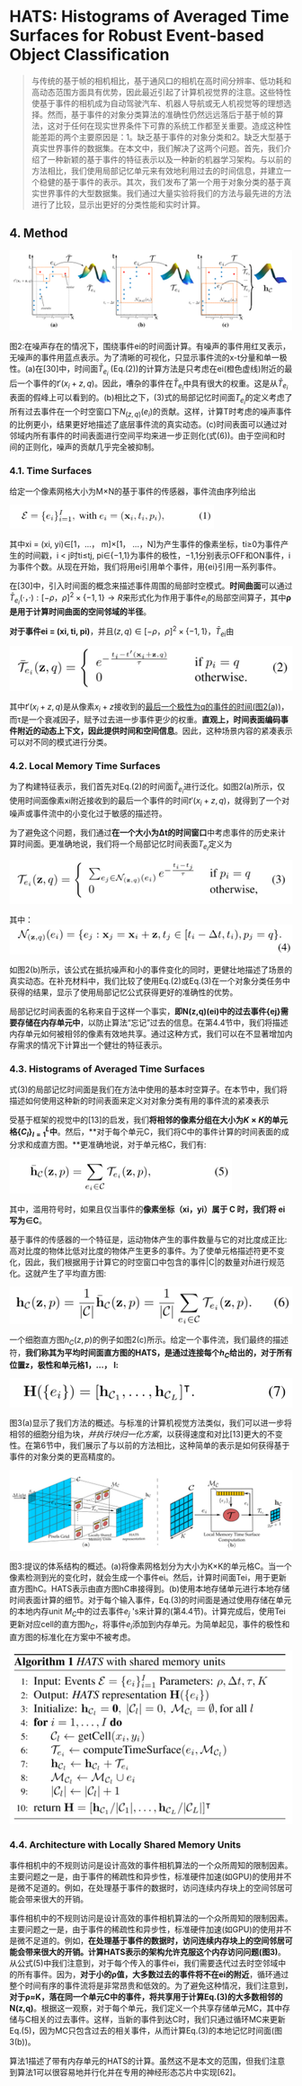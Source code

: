 # HATS: Histograms of Averaged Time Surfaces for Robust Event-based Object Classification

> 与传统的基于帧的相机相比，基于通风口的相机在高时间分辨率、低功耗和高动态范围方面具有优势，因此最近引起了计算机视觉界的注意。这些特性使基于事件的相机成为自动驾驶汽车、机器人导航或无人机视觉等的理想选择。然而，基于事件的对象分类算法的准确性仍然远远落后于基于帧的算法，这对于任何在现实世界条件下可靠的系统工作都至关重要。造成这种性能差距的两个主要原因是：1。缺乏基于事件的对象分类和2。缺乏大型基于真实世界事件的数据集。在本文中，我们解决了这两个问题。首先，我们介绍了一种新颖的基于事件的特征表示以及一种新的机器学习架构。与以前的方法相比，我们使用局部记忆单元来有效地利用过去的时间信息，并建立一个稳健的基于事件的表示。其次，我们发布了第一个用于对象分类的基于真实世界事件的大型数据集。我们通过大量实验将我们的方法与最先进的方法进行了比较，显示出更好的分类性能和实时计算。

## 4. Method

<img src="2018_CVPR_HATS.assets/image-20231230172354344.png" alt="image-20231230172354344" style="zoom:80%;" />

图2:在噪声存在的情况下，围绕事件ei的时间面计算。有噪声的事件用红叉表示，无噪声的事件用蓝点表示。为了清晰的可视化，只显示事件流的x-t分量和单一极性。(a)在[30]中，时间面$\bar T_{e_i}$ (Eq.(2))的计算方法是只考虑在ei(橙色虚线)附近的最后一个事件的$t ' (x_i +z, q)$。因此，嘈杂的事件在$\bar T_{e_i}$中具有很大的权重。这是从$\bar T_{e_i}$表面的假峰上可以看到的。(b)相比之下，(3)式的局部记忆时间面$T_{e_i}$的定义考虑了所有过去事件在一个时空窗口下$N_{(z,q)}(e_i)$的贡献。这样，计算T时考虑的噪声事件的比例更小，结果更好地描述了底层事件流的真实动态。(c)时间表面可以通过对邻域内所有事件的时间表面进行空间平均来进一步正则化(式(6))。由于空间和时间的正则化，噪声的贡献几乎完全被抑制。

### 4.1. Time Surfaces

给定一个像素网格大小为M×N的基于事件的传感器，事件流由序列给出

<img src="2018_CVPR_HATS.assets/image-20231230171005247.png" alt="image-20231230171005247" style="zoom: 67%;" />

其中xi = (xi, yi)∈[1，…， m]×[1， ...，N]为产生事件的像素坐标，ti≥0为事件产生的时间戳，i < j时ti≤tj, pi∈{−1,1}为事件的极性，−1,1分别表示OFF和ON事件，i为事件个数。从现在开始，我们将用ei引用单个事件，用{ei}引用一系列事件。

在[30]中，引入时间面的概念来描述事件周围的局部时空模式。**时间曲面**可以通过$\bar T_{e_i}(·，·):[−ρ， ρ]^2 ×\{−1,1\}→R$来形式化为作用于事件$e_i$的局部空间算子，其中**ρ是用于计算时间曲面的空间邻域的半径**。

**对于事件ei = (xi, ti, pi)**，并且$(z, q)∈[−ρ， ρ]^2 ×\{−1,1\}$，$\bar T_{ei}$由

<img src="2018_CVPR_HATS.assets/image-20231230171829446.png" alt="image-20231230171829446" style="zoom: 50%;" />

其中$t ' (x_i + z, q)$是从像素$x_i + z$接收到的<u>最后一个极性为q的事件的时间(图2(a))</u>，而τ是一个衰减因子，赋予过去进一步事件更少的权重。**直观上，时间表面编码事件附近的动态上下文，因此提供时间和空间信息**。因此，这种场景内容的紧凑表示可以对不同的模式进行分类。

### 4.2. Local Memory Time Surfaces

为了构建特征表示，我们首先对Eq.(2)的时间面$\bar T_{e_i}$进行泛化。如图2(a)所示，仅使用时间面像素xi附近接收到的最后一个事件的时间$t ' (x_i + z, q)$，就得到了一个对噪声或事件流中的小变化过于敏感的描述符。

为了避免这个问题，我们通过**在一个大小为∆t的时间窗口**中考虑事件的历史来计算时间面。更准确地说，我们将一个局部记忆时间表面$T_{e_i}$定义为

<img src="2018_CVPR_HATS.assets/image-20231230195933815.png" alt="image-20231230195933815" style="zoom:50%;" />

其中：<img src="2018_CVPR_HATS.assets/image-20231230200327593.png" alt="image-20231230200327593" style="zoom: 67%;" />

如图2(b)所示，该公式在抵抗噪声和小的事件变化的同时，更健壮地描述了场景的真实动态。在补充材料中，我们比较了使用Eq.(2)或Eq.(3)在一个对象分类任务中获得的结果，显示了使用局部记忆公式获得更好的准确性的优势。

局部记忆时间表面的名称来自于这样一个事实，**即N(z,q)(ei)中的过去事件{ej}需要存储在内存单元中**，以防止算法“忘记”过去的信息。在第4.4节中，我们将描述内存单元如何被相邻的像素有效地共享。通过这种方式，我们可以在不显著增加内存需求的情况下计算出一个健壮的特征表示。

### 4.3. Histograms of Averaged Time Surfaces

式(3)的局部记忆时间面是我们在方法中使用的基本时空算子。在本节中，我们将描述如何使用这种新的时间表面来定义对对象分类有用的事件流的紧凑表示

受基于框架的视觉中的[13]的启发，我们**将相邻的像素分组在大小为$K ×K$的单元格$\{C_l\}^L_{l=1}$中**。然后，**对于每个单元C，我们将C中的事件计算的时间表面的成分求和成直方图。**更准确地说，对于单元格C，我们有:

<img src="2018_CVPR_HATS.assets/image-20231230210100677.png" alt="image-20231230210100677" style="zoom: 50%;" />

其中，滥用符号时，如果且仅当事件的**像素坐标（xi，yi）属于 C 时，我们将 ei 写为∈C**。

基于事件的传感器的一个特征是，运动物体产生的事件数量与它的对比度成正比:高对比度的物体比低对比度的物体产生更多的事件。为了使单元格描述符更不变化，因此，我们根据用于计算它的时空窗口中包含的事件|C|的数量对$\bar h$进行规范化。这就产生了平均直方图:

<img src="2018_CVPR_HATS.assets/image-20231230210334395.png" alt="image-20231230210334395" style="zoom: 50%;" />

一个细胞直方图$h_C(z, p)$的例子如图2(c)所示。给定一个事件流，我们最终的描述符，**我们称其为平均时间面直方图的HATS，是通过连接每个$h_C$给出的，对于所有位置z，极性和单元格1，…， l:**

<img src="2018_CVPR_HATS.assets/image-20231230210558450.png" alt="image-20231230210558450" style="zoom:67%;" />

图3(a)显示了我们方法的概述。与标准的计算机视觉方法类似，我们可以进一步将相邻的细胞分组为块，*并执行块归一化方案*，以获得速度和对比[13]更大的不变性。在第6节中，我们展示了与以前的方法相比，这种简单的表示是如何获得基于事件的对象分类的更高精度的。

<img src="2018_CVPR_HATS.assets/image-20231230200519590.png" alt="image-20231230200519590" style="zoom:80%;" />

图3:提议的体系结构的概述。(a)将像素网格划分为大小为K×K的单元格C。当一个像素检测到光的变化时，就会生成一个事件ei。然后，计算时间面Tei，用于更新直方图hC。HATS表示由直方图hC串接得到。(b)使用本地存储单元进行本地存储时间表面计算的细节。对于每个输入事件，Eq.(3)的时间面是通过使用存储在单元的本地内存unit $M_C$中的过去事件$e_j$ 's来计算的(第4.4节)。计算完成后，使用Tei更新对应cell的直方图$h_C$，将事件$e_i$添加到内存单元。为简单起见，事件的极性和直方图的标准化在方案中不被考虑。

<img src="2018_CVPR_HATS.assets/image-20231230210403171.png" alt="image-20231230210403171" style="zoom: 50%;" />

### 4.4. Architecture with Locally Shared Memory Units

事件相机中的不规则访问是设计高效的事件相机算法的一个众所周知的限制因素。主要问题之一是，由于事件的稀疏性和异步性，标准硬件加速(如GPU)的使用并不是微不足道的。例如，在处理基于事件的数据时，访问连续内存块上的空间邻居可能会带来很大的开销。

事件相机中的不规则访问是设计高效的事件相机算法的一个众所周知的限制因素。主要问题之一是，由于事件的稀疏性和异步性，标准硬件加速(如GPU)的使用并不是微不足道的。例如，**在处理基于事件的数据时，访问连续内存块上的空间邻居可能会带来很大的开销。计算HATS表示的架构允许克服这个内存访问问题(图3)**。从公式(5)中我们注意到，对于每个传入的事件ei，我们需要迭代过去时空邻域中的所有事件。因为，**对于小的ρ值，大多数过去的事件将不在ei的附近**，循环通过整个时间有序的事件流将是非常昂贵和低效的。为了避免这种情况，我们注意到，**对于ρ≈K，落在同一个单元C中的事件，将共享用于计算Eq.(3)的大多数相邻的N(z,q)**。根据这一观察，对于每个单元，我们定义一个共享存储单元MC，其中存储与C相关的过去事件。这样，当新的事件到达C时，我们只通过循环MC来更新Eq.(5)，因为MC只包含过去的相关事件，从而计算Eq.(3)的本地记忆时间面(图3(b))。

算法1描述了带有内存单元的HATS的计算。虽然这不是本文的范围，但我们注意到算法1可以很容易地并行化并在专用的神经形态芯片中实现[62]。